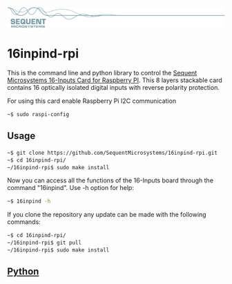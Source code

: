 [![16inpind-rpi](pictures/sequent.jpg)](https://www.sequentmicrosystems.com )

# 16inpind-rpi

This is the command line and python library to control the [Sequent Microsystems 16-Inputs Card for Raspberry PI](https://sequentmicrosystems.com/collections/all-io-cards/products/16-universal-inputs-card-for-raspberry-pi). This 8 layers stackable card contains 16 optically isolated digital inputs with reverse polarity protection.

For using this card enable Raspberry Pi I2C communication
```bash
~$ sudo raspi-config
```

## Usage

```bash
~$ git clone https://github.com/SequentMicrosystems/16inpind-rpi.git
~$ cd 16inpind-rpi/
~/16inpind-rpi$ sudo make install
```

Now you can access all the functions of the 16-Inputs board through the command "16inpind". Use -h option for help:
```bash
~$ 16inpind -h
```

If you clone the repository any update can be made with the following commands:

```bash
~$ cd 16inpind-rpi/  
~/16inpind-rpi$ git pull
~/16inpind-rpi$ sudo make install
```  

## [Python](https://github.com/SequentMicrosystems/16inpind-rpi/tree/main/python)
